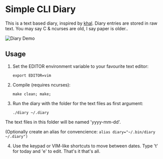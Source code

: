 # Simple CLI Diary

This is a text based diary, inspired by [khal](https://github.com/pimutils/khal). Diary entries are stored in raw text. You may say C & ncurses are old, I say paper is older..

![Diary Demo](https://raw.githubusercontent.com/in0rdr/diary/master/demo.gif)

## Usage
1. Set the EDITOR environment variable to your favourite text editor:
    ```
    export EDITOR=vim
    ```
    
2. Compile (requires ncurses):
    ```
    make clean; make;
    ```
    
3. Run the diary with the folder for the text files as first argument:
    ```
    ./diary ~/.diary
    ```
    
  The text files in this folder will be named 'yyyy-mm-dd'.
  
  (Optionally create an alias for convencience: `alias diary="~/.bin/diary ~/.diary")`

4. Use the keypad or VIM-like shortcuts to move between dates. Type 't' for today and 'e' to edit. That's it that's all.
